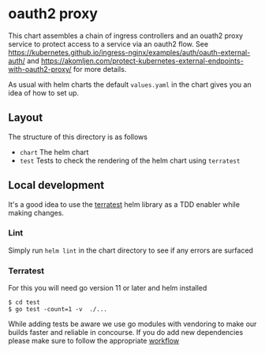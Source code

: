 # oauth2 proxy

This chart assembles a chain of ingress controllers and an ouath2 proxy service to protect access to a service via an oauth2 flow. See https://kubernetes.github.io/ingress-nginx/examples/auth/oauth-external-auth/ and https://akomljen.com/protect-kubernetes-external-endpoints-with-oauth2-proxy/ for more details.

As usual with helm charts the default `values.yaml` in the chart gives you an idea of how to set up.

## Layout
The structure of this directory is as follows

- `chart` The helm chart 
- `test` Tests to check the rendering of the helm chart using `terratest`

## Local development

It's a good idea to use the [terratest](https://github.com/gruntwork-io/terratest) helm library as a TDD enabler while making changes.

### Lint

Simply run `helm lint` in the chart directory to see if any errors are surfaced 

### Terratest

For this you will need go version 11 or later and helm installed

    $ cd test
    $ go test -count=1 -v  ./...
    

While adding tests be aware we use go modules with vendoring to make our builds faster and reliable in concourse. If you do add new dependencies please make sure to follow the appropriate [workflow](https://github.com/golang/go/wiki/Modules#daily-workflow)


